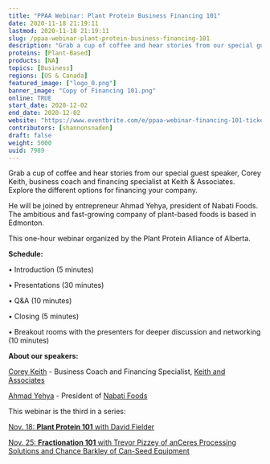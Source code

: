 ```yaml
---
title: "PPAA Webinar: Plant Protein Business Financing 101"
date: 2020-11-18 21:19:11
lastmod: 2020-11-18 21:19:11
slug: /ppaa-webinar-plant-protein-business-financing-101
description: "Grab a cup of coffee and hear stories from our special guest speaker, Corey Keith, business coach and financing specialist at Keith & Associates. Explore the different options for financing your company.He will be joined by entrepreneur Ahmad Yehya, president of Nabati Foods. The ambitious and fast-growing company of plant-based foods is based in Edmonton.This one-hour webinar organized by the Plant Protein Alliance of Alberta.Schedule:• Introduction (5 minutes)• Presentations (30 minutes)• Q&A (10 minutes)"
proteins: [Plant-Based]
products: [NA]
topics: [Business]
regions: [US & Canada]
featured_image: ["logo_0.png"]
banner_image: "Copy of Financing 101.png"
online: TRUE
start_date: 2020-12-02
end_date: 2020-12-02
website: "https://www.eventbrite.com/e/ppaa-webinar-financing-101-tickets-126029657097"
contributors: [shannonsnaden]
draft: false
weight: 5000
uuid: 7989
---
```

<p>Grab a cup of coffee and hear stories from our special guest speaker, Corey Keith, business coach and financing specialist at Keith & Associates. Explore the different options for financing your company.</p>
<p>He will be joined by entrepreneur Ahmad Yehya, president of Nabati Foods. The ambitious and fast-growing company of plant-based foods is based in Edmonton.</p>
<p>This one-hour webinar organized by the Plant Protein Alliance of Alberta.</p>
<p><strong>Schedule:</strong></p>
<p>• Introduction (5 minutes)</p>
<p>• Presentations (30 minutes)</p>
<p>• Q&A (10 minutes)</p>
<p>• Closing (5 minutes)</p>
<p>• Breakout rooms with the presenters for deeper discussion and networking (10 minutes)</p>
<p><strong>About our speakers:</strong></p>
<p><a href="https://www.linkedin.com/in/corey-keith-709764/">Corey Keith</a> - Business Coach and Financing Specialist, <a href="http://keithandassociates.ca/">Keith and Associates</a></p>
<p><a href="https://www.linkedin.com/in/ahmadyehya/">Ahmad Yehya</a> - President of <a href="https://ppaa.ca/how-nabati-foods-is-carving-out-a-spot-in-the-plant-based-food-market/">Nabati Foods</a></p>
<p>This webinar is the third in a series:</p>
<p><a href="https://www.eventbrite.com/e/ppaa-webinar-plant-protein-101-tickets-125929728207">Nov. 18: <strong>Plant Protein 101</strong> with David Fielder</a></p>
<p><a href="https://www.eventbrite.com/e/ppaa-webinar-fractionation-101-tickets-126022002201">Nov. 25: <strong>Fractionation 101</strong> with Trevor Pizzey of anCeres Processing Solutions and Chance Barkley of Can-Seed Equipment</a></p>
